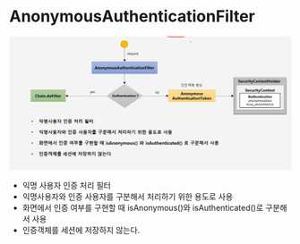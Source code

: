 # AnonymousAuthenticationFilter

![img_9.png](img_9.png)

- 익명 사용자 인증 처리 필터
- 익명사용자와 인증 사용자를 구분해서 처리하기 위한 용도로 사용
- 화면에서 인증 여부를 구현할 때 isAnonymous()와 isAuthenticated()로 구분해서 사용
- 인증객체를 세션에 저장하지 않는다.

